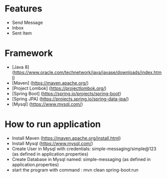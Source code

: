 # Features
- Send Message
- Inbox
- Sent Item

# Framework
- [Java 8] (https://www.oracle.com/technetwork/java/javase/downloads/index.html)
- [Maven] (https://maven.apache.org/)
- [Project Lombok] (https://projectlombok.org/)
- [Spring Boot] (https://spring.io/projects/spring-boot)
- [Spring JPA] (https://projects.spring.io/spring-data-jpa/)
- [Mysql] (https://www.mysql.com/)

# How to run application
- Install Maven (https://maven.apache.org/install.html)
- Install Mysql (https://www.mysql.com/)
- Create User in Mysql with credentials: simple-messaging/simple@123 (as defined in application.properties)
- Create Database in Mysql named: simple-messaging (as defined in application.properties)
- start the program with command : mvn clean spring-boot:run
